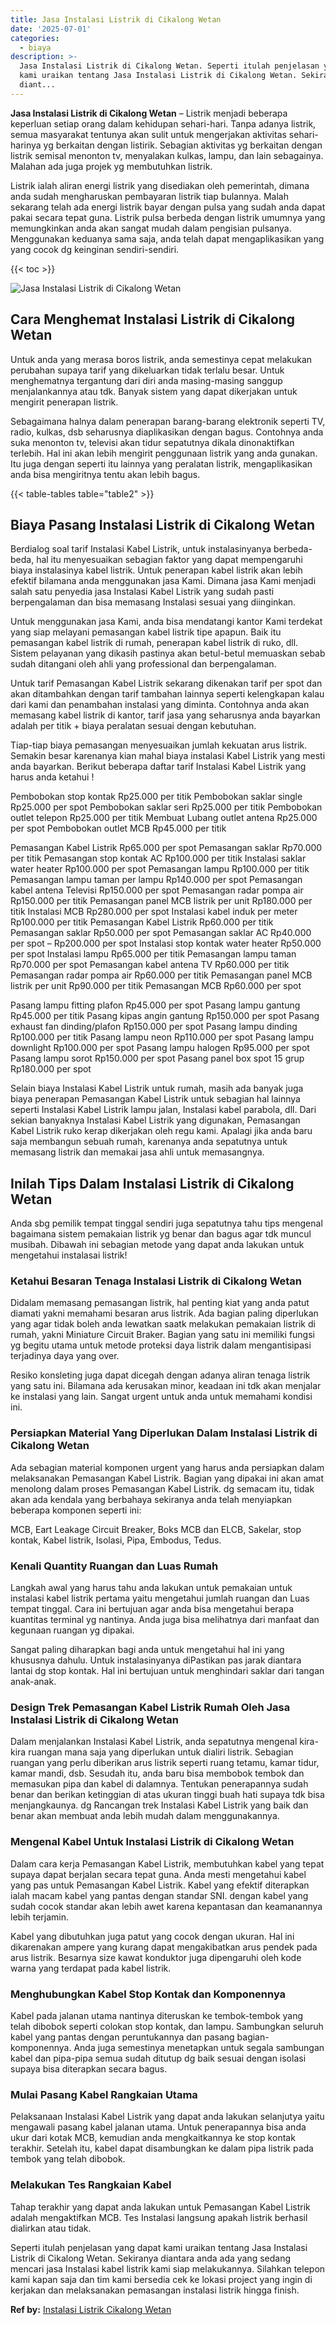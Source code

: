 ```yaml
---
title: Jasa Instalasi Listrik di Cikalong Wetan
date: '2025-07-01'
categories:
  - biaya
description: >-
  Jasa Instalasi Listrik di Cikalong Wetan. Seperti itulah penjelasan yang dapat
  kami uraikan tentang Jasa Instalasi Listrik di Cikalong Wetan. Sekiranya
  diant...
---
```


**Jasa Instalasi Listrik di Cikalong Wetan** – Listrik menjadi beberapa keperluan setiap orang dalam kehidupan sehari-hari. Tanpa adanya listrik, semua masyarakat tentunya akan sulit untuk mengerjakan aktivitas sehari-harinya yg berkaitan dengan listirik. Sebagian aktivitas yg berkaitan dengan listrik semisal menonton tv, menyalakan kulkas, lampu, dan lain sebagainya. Malahan ada juga projek yg membutuhkan listrik.

Listrik ialah aliran energi listrik yang disediakan oleh pemerintah, dimana anda sudah mengharuskan pembayaran listrik tiap bulannya. Malah sekarang telah ada energi listrik bayar dengan pulsa yang sudah anda dapat pakai secara tepat guna. Listrik pulsa berbeda dengan listrik umumnya yang memungkinkan anda akan sangat mudah dalam pengisian pulsanya. Menggunakan keduanya sama saja, anda telah dapat mengaplikasikan yang yang cocok dg keinginan sendiri-sendiri.

{{< toc >}}

![Jasa Instalasi Listrik di Cikalong Wetan](/images/instalasi-listrik-murah45.png)

## Cara Menghemat Instalasi Listrik di Cikalong Wetan

Untuk anda yang merasa boros listrik, anda semestinya cepat melakukan perubahan supaya tarif yang dikeluarkan tidak terlalu besar. Untuk menghematnya tergantung dari diri anda masing-masing sanggup menjalankannya atau tdk. Banyak sistem yang dapat dikerjakan untuk mengirit penerapan listrik.

Sebagaimana halnya dalam penerapan barang-barang elektronik seperti TV, radio, kulkas, dsb seharusnya diaplikasikan dengan bagus. Contohnya anda suka menonton tv, televisi akan tidur sepatutnya dikala dinonaktifkan terlebih. Hal ini akan lebih mengirit penggunaan listrik yang anda gunakan. Itu juga dengan seperti itu lainnya yang peralatan listrik, mengaplikasikan anda bisa mengiritnya tentu akan lebih bagus.

{{< table-tables table="table2" >}}

## Biaya Pasang Instalasi Listrik di Cikalong Wetan

Berdialog soal tarif Instalasi Kabel Listrik, untuk instalasinyanya berbeda-beda, hal itu menyesuaikan sebagian faktor yang dapat mempengaruhi biaya instalasinya kabel listrik. Untuk penerapan kabel listrik akan lebih efektif bilamana anda menggunakan jasa Kami. Dimana jasa Kami menjadi salah satu penyedia jasa Instalasi Kabel Listrik yang sudah pasti berpengalaman dan bisa memasang Instalasi sesuai yang diinginkan.

Untuk menggunakan jasa Kami, anda bisa mendatangi kantor Kami terdekat yang siap melayani pemasangan kabel listrik tipe apapun. Baik itu pemasangan kabel listrik di rumah, penerapan kabel listrik di ruko, dll. Sistem pelayanan yang dikasih pastinya akan betul-betul memuaskan sebab sudah ditangani oleh ahli yang professional dan berpengalaman.

Untuk tarif Pemasangan Kabel Listrik sekarang dikenakan tarif per spot dan akan ditambahkan dengan tarif tambahan lainnya seperti kelengkapan kalau dari kami dan penambahan instalasi yang diminta. Contohnya anda akan memasang kabel listrik di kantor, tarif jasa yang seharusnya anda bayarkan adalah per titik + biaya peralatan sesuai dengan kebutuhan.

Tiap-tiap biaya pemasangan menyesuaikan jumlah kekuatan arus listrik. Semakin besar karenanya kian mahal biaya instalasi Kabel Listrik yang mesti anda bayarkan. Berikut beberapa daftar tarif Instalasi Kabel Listrik yang harus anda ketahui !

Pembobokan stop kontak Rp25.000 per titik Pembobokan saklar single Rp25.000 per spot Pembobokan saklar seri Rp25.000 per titik Pembobokan outlet telepon Rp25.000 per titik Membuat Lubang outlet antena Rp25.000 per spot Pembobokan outlet MCB Rp45.000 per titik

Pemasangan Kabel Listrik Rp65.000 per spot Pemasangan saklar Rp70.000 per titik Pemasangan stop kontak AC Rp100.000 per titik Instalasi saklar water heater Rp100.000 per spot Pemasangan lampu Rp100.000 per titik Pemasangan lampu taman per lampu Rp140.000 per spot Pemasangan kabel antena Televisi Rp150.000 per spot Pemasangan radar pompa air Rp150.000 per titik Pemasangan panel MCB listrik per unit Rp180.000 per titik Instalasi MCB Rp280.000 per spot Instalasi kabel induk per meter Rp100.000 per titik Pemasangan Kabel Listrik Rp60.000 per titik Pemasangan saklar Rp50.000 per spot Pemasangan saklar AC Rp40.000 per spot – Rp200.000 per spot Instalasi stop kontak water heater Rp50.000 per spot Instalasi lampu Rp65.000 per titik Pemasangan lampu taman Rp70.000 per spot Pemasangan kabel antena TV Rp60.000 per titik Pemasangan radar pompa air Rp60.000 per titik Pemasangan panel MCB listrik per unit Rp90.000 per titik Pemasangan MCB Rp60.000 per spot

Pasang lampu fitting plafon Rp45.000 per spot Pasang lampu gantung Rp45.000 per titik Pasang kipas angin gantung Rp150.000 per spot Pasang exhaust fan dinding/plafon Rp150.000 per spot Pasang lampu dinding Rp100.000 per titik Pasang lampu neon Rp110.000 per spot Pasang lampu downlight Rp100.000 per spot Pasang lampu halogen Rp95.000 per spot Pasang lampu sorot Rp150.000 per spot Pasang panel box spot 15 grup Rp180.000 per spot

Selain biaya Instalasi Kabel Listrik untuk rumah, masih ada banyak juga biaya penerapan Pemasangan Kabel Listrik untuk sebagian hal lainnya seperti Instalasi Kabel Listrik lampu jalan, Instalasi kabel parabola, dll. Dari sekian banyaknya Instalasi Kabel Listrik yang digunakan, Pemasangan Kabel Listrik ruko kerap dikerjakan oleh regu kami. Apalagi jika anda baru saja membangun sebuah rumah, karenanya anda sepatutnya untuk memasang listrik dan memakai jasa ahli untuk memasangnya.

## Inilah Tips Dalam Instalasi Listrik di Cikalong Wetan


Anda sbg pemilik tempat tinggal sendiri juga sepatutnya tahu tips mengenal bagaimana sistem pemakaian listrik yg benar dan bagus agar tdk muncul musibah. Dibawah ini sebagian metode yang dapat anda lakukan untuk mengetahui instalasai listrik!

### Ketahui Besaran Tenaga Instalasi Listrik di Cikalong Wetan

Didalam memasang pemasangan listrik, hal penting kiat yang anda patut diamati yakni memahami besaran arus listrik. Ada bagian paling diperlukan yang agar tidak boleh anda lewatkan saatk melakukan pemakaian listrik di rumah, yakni Miniature Circuit Braker. Bagian yang satu ini memiliki fungsi yg begitu utama untuk metode proteksi daya listrik dalam mengantisipasi terjadinya daya yang over.

Resiko konsleting juga dapat dicegah dengan adanya aliran tenaga listrik yang satu ini. Bilamana ada kerusakan minor, keadaan ini tdk akan menjalar ke instalasi yang lain. Sangat urgent untuk anda untuk memahami kondisi ini.

### Persiapkan Material Yang Diperlukan Dalam Instalasi Listrik di Cikalong Wetan

Ada sebagian material komponen urgent yang harus anda persiapkan dalam melaksanakan Pemasangan Kabel Listrik. Bagian yang dipakai ini akan amat menolong dalam proses Pemasangan Kabel Listrik. dg semacam itu, tidak akan ada kendala yang berbahaya sekiranya anda telah menyiapkan beberapa komponen seperti ini:

MCB, Eart Leakage Circuit Breaker, Boks MCB dan ELCB, Sakelar, stop kontak, Kabel listrik, Isolasi, Pipa, Embodus, Tedus.

### Kenali Quantity Ruangan dan Luas Rumah

Langkah awal yang harus tahu anda lakukan untuk pemakaian untuk instalasi kabel listrik pertama yaitu mengetahui jumlah ruangan dan Luas tempat tinggal. Cara ini bertujuan agar anda bisa mengetahui berapa kuantitas terminal yg nantinya. Anda juga bisa melihatnya dari manfaat dan kegunaan ruangan yg dipakai.

Sangat paling diharapkan bagi anda untuk mengetahui hal ini yang khususnya dahulu. Untuk instalasinyanya diPastikan pas jarak diantara lantai dg stop kontak. Hal ini bertujuan untuk menghindari saklar dari tangan anak-anak.

### Design Trek Pemasangan Kabel Listrik Rumah Oleh Jasa Instalasi Listrik di Cikalong Wetan

Dalam menjalankan Instalasi Kabel Listrik, anda sepatutnya mengenal kira-kira ruangan mana saja yang diperlukan untuk dialiri listrik. Sebagian ruangan yang perlu diberikan arus listrik seperti ruang tetamu, kamar tidur, kamar mandi, dsb. Sesudah itu, anda baru bisa membobok tembok dan memasukan pipa dan kabel di dalamnya. Tentukan penerapannya sudah benar dan berikan ketinggian di atas ukuran tinggi buah hati supaya tdk bisa menjangkaunya. dg Rancangan trek Instalasi Kabel Listrik yang baik dan benar akan membuat anda lebih mudah dalam menggunakannya.

### Mengenal Kabel Untuk Instalasi Listrik di Cikalong Wetan

Dalam cara kerja Pemasangan Kabel Listrik, membutuhkan kabel yang tepat supaya dapat berjalan secara tepat guna. Anda mesti mengetahui kabel yang pas untuk Pemasangan Kabel Listrik. Kabel yang efektif diterapkan ialah macam kabel yang pantas dengan standar SNI. dengan kabel yang sudah cocok standar akan lebih awet karena kepantasan dan keamanannya lebih terjamin.

Kabel yang dibutuhkan juga patut yang cocok dengan ukuran. Hal ini dikarenakan ampere yang kurang dapat mengakibatkan arus pendek pada arus listrik. Besarnya size kawat konduktor juga dipengaruhi oleh kode warna yang terdapat pada kabel listrik.

### Menghubungkan Kabel Stop Kontak dan Komponennya

Kabel pada jalanan utama nantinya diteruskan ke tembok-tembok yang telah dibobok seperti colokan stop kontak, dan lampu. Sambungkan seluruh kabel yang pantas dengan peruntukannya dan pasang bagian-komponennya. Anda juga semestinya menetapkan untuk segala sambungan kabel dan pipa-pipa semua sudah ditutup dg baik sesuai dengan isolasi supaya bisa diterapkan secara bagus.

### Mulai Pasang Kabel Rangkaian Utama

Pelaksanaan Instalasi Kabel Listrik yang dapat anda lakukan selanjutya yaitu mengawali pasang kabel jalanan utama. Untuk penerapannya bisa anda ukur dari kotak MCB, kemudian anda mengkaitkannya ke stop kontak terakhir. Setelah itu, kabel dapat disambungkan ke dalam pipa listrik pada tembok yang telah dibobok.

### Melakukan Tes Rangkaian Kabel

Tahap terakhir yang dapat anda lakukan untuk Pemasangan Kabel Listrik adalah mengaktifkan MCB. Tes Instalasi langsung apakah listrik berhasil dialirkan atau tidak.

Seperti itulah penjelasan yang dapat kami uraikan tentang Jasa Instalasi Listrik di Cikalong Wetan. Sekiranya diantara anda ada yang sedang mencari jasa Instalasi kabel listrik kami siap melakukannya. Silahkan telepon kami kapan saja dan tim kami bersedia cek ke lokasi project yang ingin di kerjakan dan melaksanakan pemasangan instalasi listrik hingga finish.

**Ref by:** [Instalasi Listrik Cikalong Wetan](https://id.wikipedia.org/wiki/Instalasi)
